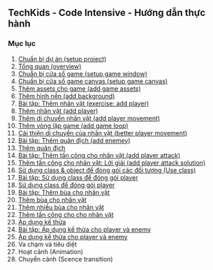## TechKids - Code Intensive - Hướng dẫn thực hành
### Mục lục
1. [Chuẩn bị dự án (setup project)](setup_project.md)
2. [Tổng quan (overview)](overview.md)
3. [Chuẩn bị cửa sổ game (setup game window)](setup_game_window.md)
4. [Chuẩn bị cửa sổ game canvas (setup game canvas)](setup_game_canvas.md)
5. [Thêm assets cho game (add game assets)](add_assets.md)
6. [Thêm hình nền (add background)](add_background.md)
7. [Bài tập: Thêm nhân vật (exercise: add player)](ex_add_player.md)
8. [Thêm nhân vật (add player)](add_player.md)
9. [Thêm di chuyển nhân vật (add player movement)](add_player_movement.md)
10. [Thêm vòng lặp game (add game loop)](add_game_loop.md)
11. [Cải thiện di chuyển của nhân vật (better player movement)](better_player_movement.md)
12. [Bài tập: Thêm quân địch (add enemey)](ex_add_enemy.md)
13. [Thêm quân địch](add_enemy.md)
13. [Bài tập: Thêm tấn công cho nhân vật (add player attack)](ex_add_player_attack.md)
13. [Thêm tấn công cho nhân vật: Lời giải (add player attack solution)](ex_add_player_attack_solution.md)
14. [Sử dụng class & object để đóng gói các đối tượng (Use class)](use_class.md)
15. [Bài tập: Sử dụng class để đóng gói player](ex_use_class_on_player.md)
16. [Sử dụng class để đóng gói player](use_class_on_player.md)
16. [Bài tập: Thêm bùa cho nhân vật](ex_add_player_spell.md)
17. [Thêm bùa cho nhân vật](add_player_spell.md)
17. [Thêm nhiều bùa cho nhân vật](add_player_spell_list.md)
18. [Thêm tấn công cho cho nhân vật](add_player_attack.md)
19. [Áp dụng kế thừa](inheritance.md)
20. [Bài tập: Áp dụng kế thừa cho player và enemy](ex_more_inheritance.md)
21. [Áp dụng kế thừa cho player và enemy](ex_more_inheritance.md)
22. Va chạm và tiêu diệt
23. Hoạt cảnh (Animation)
24. Chuyển cảnh (Scence transition)